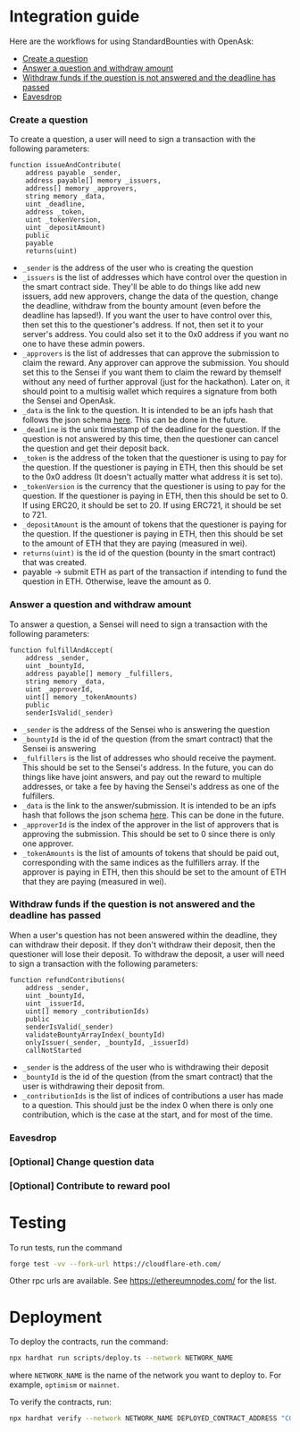# Integration guide

Here are the workflows for using StandardBounties with OpenAsk:

- [Create a question](#create-a-question)
- [Answer a question and withdraw amount](#answer-a-question-and-withdraw-amount)
- [Withdraw funds if the question is not answered and the deadline has passed](#withdraw-funds-if-the-question-is-not-answered-and-the-deadline-has-passed)
- [Eavesdrop](#eavesdrop)


### Create a question
To create a question, a user will need to sign a transaction with the following parameters:
```solidity
function issueAndContribute(
    address payable _sender,
    address payable[] memory _issuers,
    address[] memory _approvers,
    string memory _data,
    uint _deadline,
    address _token,
    uint _tokenVersion,
    uint _depositAmount)
    public
    payable
    returns(uint)
```
- `_sender` is the address of the user who is creating the question
- `_issuers` is the list of addresses which have control over the question in the smart contract side. They'll be able to do things like add new issuers, add new approvers, change the data of the question, change the deadline, withdraw from the bounty amount (even before the deadline has lapsed!). If you want the user to have control over this, then set this to the questioner's address. If not, then set it to your server's address. You could also set it to the 0x0 address if you want no one to have these admin powers.
- `_approvers` is the list of addresses that can approve the submission to claim the reward. Any approver can approve the submission. You should set this to the Sensei if you want them to claim the reward by themself without any need of further approval (just for the hackathon). Later on, it should point to a multisig wallet which requires a signature from both the Sensei and OpenAsk.
- `_data` is the link to the question. It is intended to be an ipfs hash that follows the json schema [here](https://github.com/Bounties-Network/StandardBounties/blob/master/docs/standardSchemas.md). This can be done in the future.
- `_deadline` is the unix timestamp of the deadline for the question. If the question is not answered by this time, then the questioner can cancel the question and get their deposit back.
- `_token` is the address of the token that the questioner is using to pay for the question. If the questioner is paying in ETH, then this should be set to the 0x0 address (It doesn't actually matter what address it is set to).
- `_tokenVersion` is the currency that the questioner is using to pay for the question. If the questioner is paying in ETH, then this should be set to 0. If using ERC20, it should be set to 20. If using ERC721, it should be set to 721.
- `_depositAmount` is the amount of tokens that the questioner is paying for the question. If the questioner is paying in ETH, then this should be set to the amount of ETH that they are paying (measured in wei).
- `returns(uint)` is the id of the question (bounty in the smart contract) that was created.
- payable -> submit ETH as part of the transaction if intending to fund the question in ETH. Otherwise, leave the amount as 0.

### Answer a question and withdraw amount
To answer a question, a Sensei will need to sign a transaction with the following parameters:
```solidity
function fulfillAndAccept(
    address _sender,
    uint _bountyId,
    address payable[] memory _fulfillers,
    string memory _data,
    uint _approverId,
    uint[] memory _tokenAmounts)
    public
    senderIsValid(_sender)
```

- `_sender` is the address of the Sensei who is answering the question
- `_bountyId` is the id of the question (from the smart contract) that the Sensei is answering
- `_fulfillers` is the list of addresses who should receive the payment. This should be set to the Sensei's address. In the future, you can do things like have joint answers, and pay out the reward to multiple addresses, or take a fee by having the Sensei's address as one of the fulfillers.
- `_data` is the link to the answer/submission. It is intended to be an ipfs hash that follows the json schema [here](https://github.com/Bounties-Network/StandardBounties/blob/master/docs/standardSchemas.md). This can be done in the future.
- `_approverId` is the index of the approver in the list of approvers that is approving the submission. This should be set to 0 since there is only one approver.
- `_tokenAmounts` is the list of amounts of tokens that should be paid out, corresponding with the same indices as the fulfillers array. If the approver is paying in ETH, then this should be set to the amount of ETH that they are paying (measured in wei).

### Withdraw funds if the question is not answered and the deadline has passed
When a user's question has not been answered within the deadline, they can withdraw their deposit. If they don't withdraw their deposit, then the questioner will lose their deposit. To withdraw the deposit, a user will need to sign a transaction with the following parameters:
```solidity
function refundContributions(
    address _sender,
    uint _bountyId,
    uint _issuerId,
    uint[] memory _contributionIds)
    public
    senderIsValid(_sender)
    validateBountyArrayIndex(_bountyId)
    onlyIssuer(_sender, _bountyId, _issuerId)
    callNotStarted
```

- `_sender` is the address of the user who is withdrawing their deposit
- `_bountyId` is the id of the question (from the smart contract) that the user is withdrawing their deposit from.
- `_contributionIds` is the list of indices of contributions a user has made to a question. This should just be the index 0 when there is only one contribution, which is the case at the start, and for most of the time.

### Eavesdrop

### [Optional] Change question data

### [Optional] Contribute to reward pool

# Testing

To run tests, run the command 
```bash
forge test -vv --fork-url https://cloudflare-eth.com/    
```
Other rpc urls are available. See https://ethereumnodes.com/ for the list.

# Deployment

To deploy the contracts, run the command:
```bash
npx hardhat run scripts/deploy.ts --network NETWORK_NAME
```
where `NETWORK_NAME` is the name of the network you want to deploy to. For example, `optimism` or `mainnet`.

To verify the contracts, run:
```bash
npx hardhat verify --network NETWORK_NAME DEPLOYED_CONTRACT_ADDRESS "CONSTRUCTOR_ARGUMENTS"
```